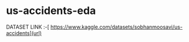 # us-accidents-eda
DATASET LINK :-[ https://www.kaggle.com/datasets/sobhanmoosavi/us-accidents](url)
